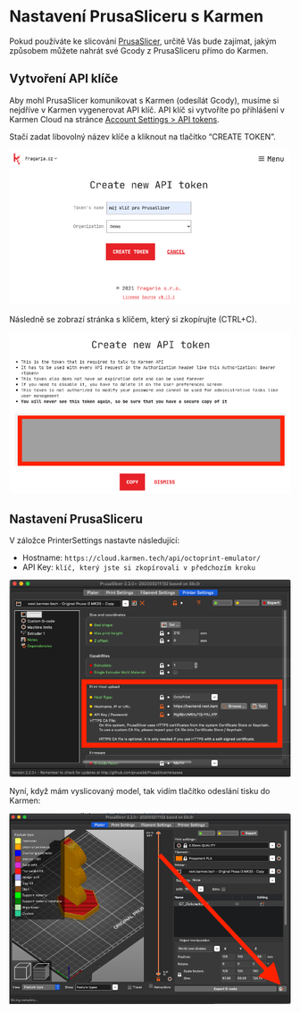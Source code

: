 # Nastavení PrusaSliceru s Karmen

Pokud používáte ke slicování [PrusaSlicer](https://www.prusa3d.com/prusaslicer/), určitě Vás bude zajímat,
jakým způsobem můžete nahrát své Gcody z PrusaSliceru přímo do Karmen.

## Vytvoření API klíče

Aby mohl PrusaSlicer komunikovat s Karmen (odesílát Gcody), musíme si nejdříve v Karmen vygenerovat API klíč.
API klíč si vytvoříte po přihlášení v Karmen Cloud na stránce [Account Settings > API tokens](https://cloud.karmen.tech/users/me/tab-api-tokens).

Stačí zadat libovolný název klíče a kliknout na tlačítko “CREATE TOKEN”.

<borderedImage>![Create API token](_media/account-create-api-token.png ":size=600x295")</borderedImage>

Následně se zobrazí stránka s klíčem, který si zkopírujte (CTRL+C).

<borderedImage>![Copy API token](_media/account-copy-api-token.png ":size=600x295")</borderedImage>

## Nastavení PrusaSliceru

V záložce PrinterSettings nastavte následující:

- Hostname: ```https://cloud.karmen.tech/api/octoprint-emulator/```
- API Key: ```klíč, který jste si zkopírovali v předchozím kroku```

<borderedImage>![Prusaslicer Print Host Upload Settings](_media/prusaslicer-print-host-upload-settings.png ":size=600x295")</borderedImage>

Nyní, když mám vyslicovaný model, tak vidím tlačítko odeslání tisku do Karmen:

<borderedImage>![Prusaslicer Send To Karmen Button](_media/prusaslicer-send-to-karmen-button.png ":size=600x295")</borderedImage>


